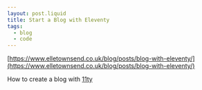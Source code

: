 ```yaml
---
layout: post.liquid
title: Start a Blog with Eleventy
tags:
  - blog
  - code
---
```


[https://www.elletownsend.co.uk/blog/posts/blog-with-eleventy/](https://www.elletownsend.co.uk/blog/posts/blog-with-eleventy/)

How to create a blog with [11ty](https://www.11ty.dev)
